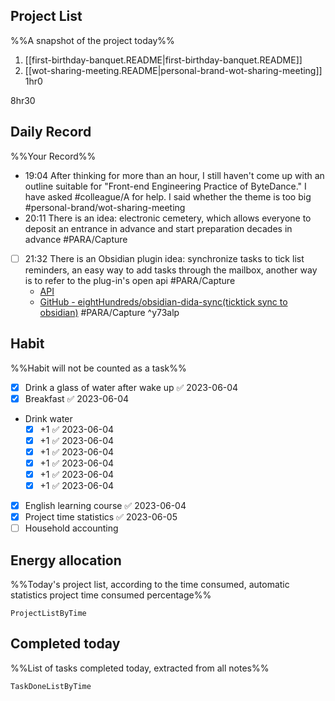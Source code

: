 ## Project List
%%A snapshot of the project today%%
1. [[first-birthday-banquet.README|first-birthday-banquet.README]]
2. [[wot-sharing-meeting.README|personal-brand-wot-sharing-meeting]] 1hr0

8hr30

## Daily Record
%%Your Record%%
- 19:04 After thinking for more than an hour, I still haven't come up with an outline suitable for "Front-end Engineering Practice of ByteDance." I have asked #colleague/A for help. I said whether the theme is too big #personal-brand/wot-sharing-meeting 
- 20:11 There is an idea: electronic cemetery, which allows everyone to deposit an entrance in advance and start preparation decades in advance #PARA/Capture 
- [ ] 21:32 There is an Obsidian plugin idea: synchronize tasks to tick list reminders, an easy way to add tasks through the mailbox, another way is to refer to the plug-in's open api #PARA/Capture 
	- [API](https://help.dida365.com/articles/6950658877373284352#%E4%BD%BF%E7%94%A8%E9%82%AE%E4%BB%B6%E6%B7%BB%E5%8A%A0%E4%BB%BB%E5%8A%A1)
	- [GitHub - eightHundreds/obsidian-dida-sync(ticktick sync to obsidian)](https://github.com/eightHundreds/obsidian-dida-sync) #PARA/Capture ^y73alp

## Habit
%%Habit will not be counted as a task%%
- [x] Drink a glass of water after wake up ✅ 2023-06-04
- [x] Breakfast ✅ 2023-06-04
- Drink water
	- [x] +1 ✅ 2023-06-04
	- [x] +1 ✅ 2023-06-04
	- [x] +1 ✅ 2023-06-04
	- [x] +1 ✅ 2023-06-04
	- [x] +1 ✅ 2023-06-04
	- [x] +1 ✅ 2023-06-04
- [x] English learning course ✅ 2023-06-04
- [x] Project time statistics ✅ 2023-06-05
- [ ] Household accounting

## Energy allocation
%%Today's project list, according to the time consumed, automatic statistics project time consumed percentage%%
```LifeOS
ProjectListByTime
```

## Completed today
%%List of tasks completed today, extracted from all notes%%
```LifeOS
TaskDoneListByTime
```
